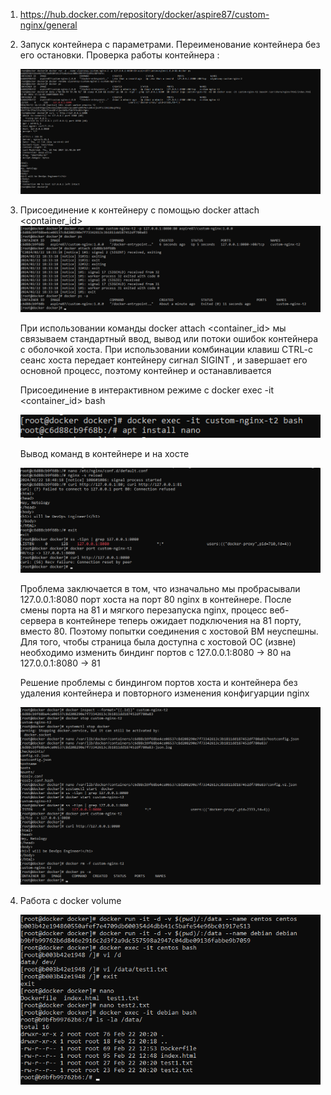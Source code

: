1. https://hub.docker.com/repository/docker/aspire87/custom-nginx/general

2.  Запуск  контейнера с параметрами. Переименование контейнера без  его остановки. Проверка работы контейнера :

    ![Console output](img/TASK_2.png)

3. Присоединение к контейнеру c помощью  docker attach <container_id>
    ![Console output](img/TASk_3_docker_attach.png)

    При использовании  команды docker attach <container_id> мы связываем стандартный ввод, вывод или потоки ошибок контейнера с  оболочкой хоста. При использовании  комбинации  клавиш CTRL-c сеанс хоста  передает контейнеру сигнал  SIGINT , и завершает его основной процесс,  поэтому контейнер  и останавливается


    Присоединение в интерактивном режиме c docker exec -it <container_id> bash

    ![Concole output](img/TASK_3_docker_exec.png)


    Вывод  команд в контейнере и на хосте

    ![Console output](img/TASk_3_docker_nginx.png) 

    Проблема заключается в том,  что  изначально  мы пробрасывали 127.0.0.1:8080 порт  хоста на порт 80 nginx  в контейнере.  После смены  порта на 81 и мягкого перезапуска  nginx,  процесс веб-сервера в контейнере теперь ожидает подключения на 81  порту, вместо  80. Поэтому попытки соединения с хостовой  ВМ неуспешны. Для того, чтобы страница была доступна с хостовой ОС (извне) необходимо  изменить  биндинг  портов с 127.0.0.1:8080 -> 80 на 127.0.0.1:8080 -> 81

    Решение проблемы с биндингом портов хоста и контейнера без удаления контейнера и повторного изменения конфигуарции nginx
    
    ![Console output](img/TASk_3_docker_solution.png)


4. Работа с  docker  volume

    ![Console output](img/TASK_3_docker_volume.png) 
